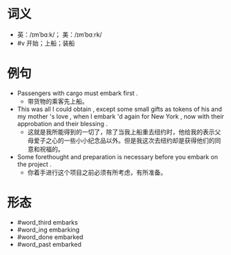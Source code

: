 # 词义
- 英：/ɪmˈbɑːk/； 美：/ɪmˈbɑːrk/
- #v 开始；上船；装船
# 例句
- Passengers with cargo must embark first .
	- 带货物的乘客先上船。
- This was all I could obtain , except some small gifts as tokens of his and my mother 's love , when I embark 'd again for New York , now with their approbation and their blessing .
	- 这就是我所能得到的一切了，除了当我上船重去纽约时，他给我的表示父母爱子之心的一些小小纪念品以外。但是我这次去纽约却是获得他们的同意和祝福的。
- Some forethought and preparation is necessary before you embark on the project .
	- 你着手进行这个项目之前必须有所考虑，有所准备。
# 形态
- #word_third embarks
- #word_ing embarking
- #word_done embarked
- #word_past embarked
